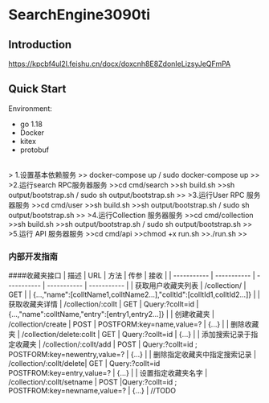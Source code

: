 # SearchEngine3090ti


## Introduction
https://kpcbf4ul2l.feishu.cn/docx/doxcnh8E8ZdonIeLizsyJeQFmPA

## Quick Start
Environment:
- go 1.18
- Docker
- kitex
- protobuf
<br>
> 1.设置基本依赖服务
>> docker-compose up / sudo docker-compose up
>>
>2.运行search RPC服务器服务
>>cd cmd/search
>>sh build.sh
>>sh output/bootstrap.sh / sudo sh output/bootstrap.sh
>>
>3.运行User RPC 服务器服务
>>cd cmd/user
>>sh build.sh
>>sh output/bootstrap.sh / sudo sh output/bootstrap.sh
>>
>4.运行Collection 服务器服务
>>cd cmd/collection
>>sh build.sh
>>sh output/bootstrap.sh / sudo sh output/bootstrap.sh
>>
>5.运行 API 服务器服务
>>cd cmd/api
>>chmod +x run.sh
>>./run.sh
>>
<br>

### 内部开发指南
####收藏夹接口
|  描述             |      URL           |     方法    |    传参      |      接收 |
| -----------       | -----------        | ----------- | ----------- | ----------- |
| 获取用户收藏夹列表 | /collection/       |        GET      |          |      {...,"name":[colltName1,colltName2...],"colltId":[colltId1,colltId2...]}      |
| 获取收藏夹详情   | /collection/:collt        | GET | Query:?collt=id | {...,"name":colltName,"entry":[entry1,entry2...]} |
| 创建收藏夹 | /collection/create | POST | POSTFORM:key=name,value=? | {...} |
| 删除收藏夹 | /collection/delete:collt | GET | Query:?collt=id | {...} |
| 添加搜索记录于指定收藏夹 | /collection/:collt/add | POST | Query:?collt=id ; POSTFORM:key=newentry,value=? | {...} |
| 删除指定收藏夹中指定搜索记录 | /collection/:collt/delete| GET | Query:?collt=id POSTFROM:key=entry,value=? | {...} |
| 设置指定收藏夹名字 | /collection/:collt/setname | POST |Query:?collt=id ; POSTFROM:key=newname,value=? | {...} |
//TODO